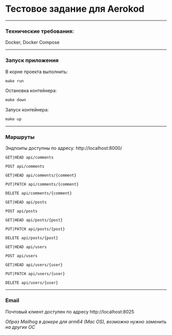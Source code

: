 <h1>Тестовое задание для Aerokod</h1>

***
<h3>Технические требования:</h3>
Docker, Docker Compose

***
<h3>Запуск приложения</h3>

В корне проекта выполнить:

```php
make run
```

Остановка контейнера:

```php
make down
```

Запуск контейнера:

```php
make up
```

***
<h3>Маршруты</h3>

Эндпоиты доступны по адресу: http://localhost:8000/

```
GET|HEAD api/comments

POST api/comments

GET|HEAD api/comments/{comment}

PUT|PATCH api/comments/{comment}

DELETE api/comments/{comment}

GET|HEAD api/posts

POST api/posts

GET|HEAD api/posts/{post}

PUT|PATCH api/posts/{post}

DELETE api/posts/{post}

GET|HEAD api/users

POST api/users

GET|HEAD api/users/{user}

PUT|PATCH api/users/{user}

DELETE api/users/{user}
```

***
<h3>Email</h3>

Почтовый клиент доступен по адресу http://localhost:8025

<em>Образ Mailhog в докере для arm64 (Mac OS), возможно нужно заменить на других ОС</em>


